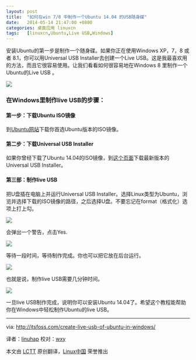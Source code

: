 ```yaml
---
layout: post
title:	"如何在win 7/8 中制作一个Ubuntu 14.04 的USB随身碟"
date:	2014-05-14 21:47:00 +0800 
categories:	桌面应用 linuxcn 
tags:	[linuxcn,Ubuntu,Live USB,Windows]
---
```



安装Ubuntu的第一步是制作一个随身碟。如果你正在使用Windows XP，7，8 或者 8.1，你可以用Universal USB Installer去创建一个Live USB。这是我最喜欢用的方法，而且它很容易使用。让我们看看如何很容易地在Windows 8 里制作一个Ubuntu的Live USB 。


![](/Asserts/Images//attachment/album/201405/14/215944we93b234gog3ixe6.jpeg)


### 在Windows里制作live USB的步骤：


#### 第一步：下载Ubuntu ISO镜像


到[Ubuntu网站](http://www.ubuntu.com/download/desktop/)下载你首选Ubuntu版本的ISO镜像。


#### 第二步：下载Universal USB Installer


如果你曾经下载了Ubuntu 14.04的ISO镜像，到[这个页面](http://www.pendrivelinux.com/universal-usb-installer-easy-as-1-2-3/)下载最新版本的Universal USB Installer。


#### 第三部：制作live USB


把U盘插在电脑上并运行Universal USB Installer。选择Linux类型为Ubuntu，浏览并选择下载的ISO镜像的路径，之后选择U盘。不要忘记在format（格式化）选项上打上勾。


![](/Asserts/Images//attachment/album/201405/14/214730x11zyrkmq419vdlz.png)


会弹出一个警告，点击Yes.


![](/Asserts/Images//attachment/album/201405/14/214731zqccncbcjbnhs2jm.png)


等待一段时间，等待制作完成。你也可以把它放在后台运行。


![](/Asserts/Images//attachment/album/201405/14/214731kvb5pq2i2bbpb62z.png)


也就是说，制作live USB需要几分钟时间。


![](/Asserts/Images//attachment/album/201405/14/214731z40st4llt1so84o4.png)


一旦live USB制作完成，说明你可以安装Ubuntu 14.04了。希望这个教程能帮助你在Windows中轻松制作Ubuntu的live USB。




---


via: <http://itsfoss.com/create-live-usb-of-ubuntu-in-windows/>


译者：[linuhap](https://github.com/linuhap) 校对：[wxy](https://github.com/wxy)


本文由 [LCTT](https://github.com/LCTT/TranslateProject) 原创翻译，[Linux中国](http://linux.cn/) 荣誉推出
